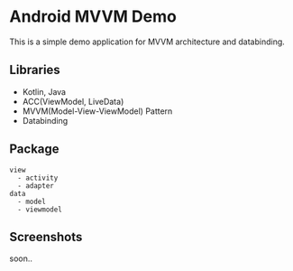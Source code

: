 # Android MVVM Demo
This is a simple demo application for MVVM architecture and databinding.
## Libraries
- Kotlin, Java
- ACC(ViewModel, LiveData)
- MVVM(Model-View-ViewModel) Pattern
- Databinding
## Package
```
view
  - activity
  - adapter
data
  - model
  - viewmodel
```
## Screenshots
soon..
